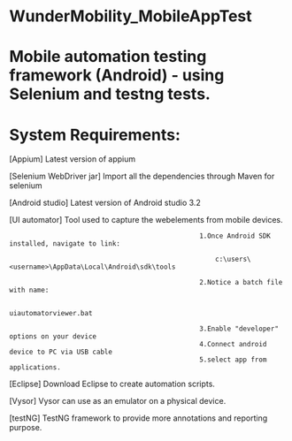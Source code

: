 # WunderMobility_MobileAppTest

# Mobile automation testing framework (Android) - using Selenium and testng tests.

# System Requirements:

 [Appium]                                   Latest version of appium
 
 [Selenium WebDriver jar]                   Import all the dependencies through Maven for selenium
 
 [Android studio]                            Latest version of Android studio 3.2
 
 [UI automator]                              Tool used to capture the webelements from mobile devices. 
 
                                                    1.Once Android SDK installed, navigate to link:
                                                    
                                                        c:\users\<username>\AppData\Local\Android\sdk\tools 

                                                    2.Notice a batch file with name:

                                                         uiautomatorviewer.bat
                      
                                                    3.Enable "developer" options on your device
                                                    4.Connect android device to PC via USB cable
                                                    5.select app from applications.
                      
 
 [Eclipse]                                 Download Eclipse to create automation scripts.
 
 [Vysor]                                   Vysor can use as an emulator on a physical device.
 
 [testNG]                                  TestNG framework to provide more annotations and reporting purpose.
